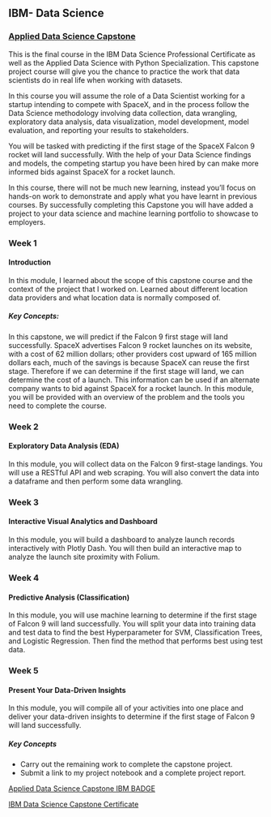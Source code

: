 ## IBM- Data Science

### [Applied Data Science Capstone](https://www.coursera.org/learn/applied-data-science-capstone/home/welcome)    
This is the final course in the IBM Data Science Professional Certificate as well as the Applied Data Science with Python Specialization. This capstone project course will give you the chance to practice the work that data scientists do in real life when working with datasets.  

In this course you will assume the role of a Data Scientist working for a startup intending to compete with SpaceX, and in the process follow the Data Science methodology involving data collection, data wrangling, exploratory data analysis, data visualization, model development, model evaluation, and reporting your results to stakeholders.  

You will be tasked with predicting if the first stage of the SpaceX Falcon 9 rocket will land successfully. With the help of your Data Science findings and models, the competing startup you have been hired by can make more informed bids against SpaceX for a rocket launch.  

In this course, there will not be much new learning, instead you’ll focus on hands-on work to demonstrate and apply what you have learnt in previous courses.  By successfully completing this Capstone you will have added a project to your data science and machine learning portfolio to showcase to employers.

### Week 1     
#### Introduction 
In this module, I learned about the scope of this capstone course and the context of the project that I worked on. Learned about different location data providers and what location data is normally composed of.

##### Key Concepts:   
In this capstone, we will predict if the Falcon 9 first stage will land successfully. SpaceX advertises Falcon 9 rocket launches on its website, with a cost of 62 million dollars; other providers cost upward of 165 million dollars each, much of the savings is because SpaceX can reuse the first stage. Therefore if we can determine if the first stage will land, we can determine the cost of a launch. This information can be used if an alternate company wants to bid against SpaceX for a rocket launch. In this module, you will be provided with an overview of the problem and the tools you need to complete the course.



### Week 2  
#### Exploratory Data Analysis (EDA)   
In this module, you will collect data on the Falcon 9 first-stage landings. You will use a RESTful API and web scraping. You will also convert the data into a dataframe and then perform some data wrangling.

### Week 3  
#### Interactive Visual Analytics and Dashboard   
In this module, you will build a dashboard to analyze launch records interactively with Plotly Dash. You will then build an interactive map to analyze the launch site proximity with Folium.


### Week 4 
#### Predictive Analysis (Classification)   
In this module, you will use machine learning to determine if the first stage of Falcon 9 will land successfully. You will split your data into training data and test data to find the best Hyperparameter for SVM, Classification Trees, and Logistic Regression. Then find the method that performs best using test data.

### Week 5  
####  Present Your Data-Driven Insights    
In this module, you will compile all of your activities into one place and deliver your data-driven insights to determine if the first stage of Falcon 9 will land successfully.


##### Key Concepts    
- Carry out the remaining work to complete the capstone project.
- Submit a link to my project notebook and a complete project report.

  
[Applied Data Science Capstone IBM BADGE](https://www.credly.com/badges/b990ef42-a82e-44c6-a11b-00dc695c4276/public_url)

[IBM Data Science Capstone Certificate](https://github.com/BBartee75/IBM---Data-Science/blob/main/Course%209_Applied%20Data%20Science%20Capstone/IBM%20Data%20Science%20Capstonse%20Certificate.pdf)


